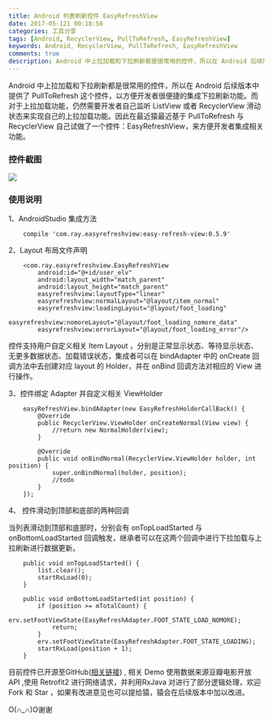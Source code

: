 ```yaml
---
title: Android 列表刷新控件 EasyRefreshView
date: 2017-05-121 00:18:56
categories: 工具分享
tags: [Android, RecyclerView, PullToRefresh, EasyRefreshView]
keywords: Android, RecyclerView, PullToRefresh, EasyRefreshView
comments: true
description: Android 中上拉加载和下拉刷新都是很常用的控件，所以在 Android 后续版本中提供了 PullToRefresh 这个控件，以方便开发者很便捷的集成下拉刷新功能。而对于上拉加载功能，仍然需要开发者自己监听 ListView 或者 RecyclerView 滑动状态来实现自己的上拉加载功能。因此在最近猿最近基于 PullToRefresh 与 RecyclerView 自己试做了一个控件：EasyRefreshView，来方便开发者集成相关功能。
---
```


Android 中上拉加载和下拉刷新都是很常用的控件，所以在 Android 后续版本中提供了 PullToRefresh 这个控件，以方便开发者很便捷的集成下拉刷新功能。而对于上拉加载功能，仍然需要开发者自己监听 ListView 或者 RecyclerView 滑动状态来实现自己的上拉加载功能。因此在最近猿最近基于 PullToRefresh 与 RecyclerView 自己试做了一个控件：EasyRefreshView，来方便开发者集成相关功能。

### 控件截图

![](http://upload-images.jianshu.io/upload_images/1489253-0220580c36c04f7e.png?imageMogr2/auto-orient/strip%7CimageView2/2/w/1240)
### 使用说明
1、AndroidStudio 集成方法

        compile 'com.ray.easyrefreshview:easy-refresh-view:0.5.9'

2、Layout 布局文件声明

        <com.ray.easyrefreshview.EasyRefreshView
            android:id="@+id/user_elv"
            android:layout_width="match_parent"
            android:layout_height="match_parent"
            easyrefreshview:layoutType="linear"
            easyrefreshview:normalLayout="@layout/item_normal"
            easyrefreshview:loadingLayout="@layout/foot_loading"
            easyrefreshview:nomoreLayout="@layout/foot_loading_nomore_data"
            easyrefreshview:errorLayout="@layout/foot_loading_error"/>

控件支持用户自定义相关 Item Layout ，分别是正常显示状态、等待显示状态、无更多数据状态、加载错误状态，集成者可以在 bindAdapter 中的 onCreate 回调方法中去创建对应 layout 的 Holder，并在 onBind 回调方法对相应的 View 进行操作。

3、控件绑定 Adapter 并自定义相关 ViewHolder

        easyRefreshView.bindAdapter(new EasyRefreshHolderCallBack() {
            @Override
            public RecyclerView.ViewHolder onCreateNormal(View view) {
                //return new NormalHolder(view);
            }

            @Override
            public void onBindNormal(RecyclerView.ViewHolder holder, int position) {
                super.onBindNormal(holder, position);
                //todo
            }
        });

4、 控件滑动到顶部和底部的两种回调

当列表滑动到顶部和底部时，分别会有 onTopLoadStarted 与 onBottomLoadStarted 回调触发，继承者可以在这两个回调中进行下拉加载与上拉刷新进行数据更新。

        public void onTopLoadStarted() {
            list.clear();
            startRxLoad(0);
        }

        public void onBottomLoadStarted(int position) {
            if (position >= mTotalCount) {
                erv.setFootViewState(EasyRefreshAdapter.FOOT_STATE_LOAD_NOMORE);
                return;
            }
            erv.setFootViewState(EasyRefreshAdapter.FOOT_STATE_LOADING);
            startRxLoad(position + 1);
        }
目前控件已开源至GitHub([相关链接](https://github.com/rayGuoRay/RssMovie)) , 相关 Demo 使用数据来源豆瓣电影开放 API ,使用 Retrofit2 进行网络请求，并利用RxJava 对进行了部分逻辑处理，欢迎 Fork 和 Star ，如果有改进意见也可以提给猿，猿会在后续版本中加以改进。

O(∩_∩)O谢谢

